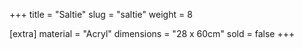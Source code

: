 +++
title = "Saltie"
slug = "saltie"
weight = 8

[extra]
material = "Acryl"
dimensions = "28 x 60cm"
sold = false
+++
